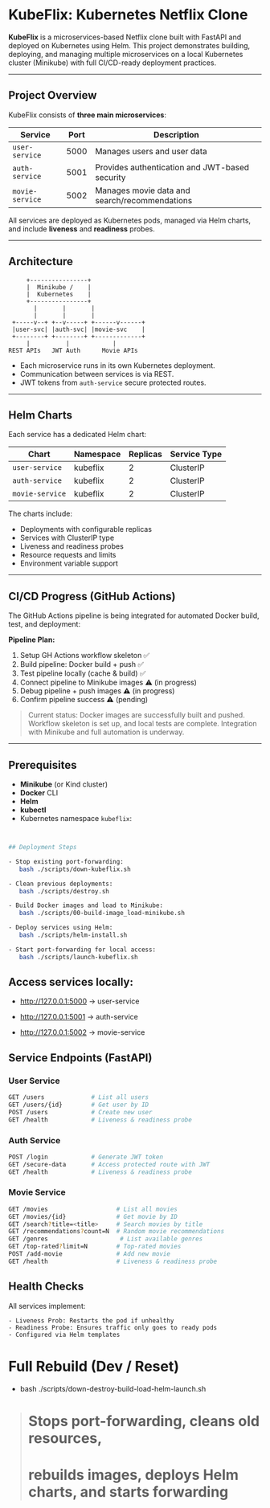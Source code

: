 # KubeFlix: Kubernetes Netflix Clone

**KubeFlix** is a microservices-based Netflix clone built with FastAPI and deployed on Kubernetes using Helm. This project demonstrates building, deploying, and managing multiple microservices on a local Kubernetes cluster (Minikube) with full CI/CD-ready deployment practices.

---

## Project Overview

KubeFlix consists of **three main microservices**:

| Service       | Port | Description                                      |
|---------------|------|--------------------------------------------------|
| `user-service`| 5000 | Manages users and user data                      |
| `auth-service`| 5001 | Provides authentication and JWT-based security |
| `movie-service`| 5002 | Manages movie data and search/recommendations  |

All services are deployed as Kubernetes pods, managed via Helm charts, and include **liveness** and **readiness** probes.

---

## Architecture

         +----------------+
         |  Minikube /    |
         |  Kubernetes    |
         +----------------+
           |       |       |
           |       |       |
     +-----v--+ +--v-----+ +------v------+
     |user-svc| |auth-svc| |movie-svc    |
     +--------+ +--------+ +-------------+
         |          |            |
    REST APIs   JWT Auth      Movie APIs


- Each microservice runs in its own Kubernetes deployment.
- Communication between services is via REST.
- JWT tokens from `auth-service` secure protected routes.

---

## Helm Charts

Each service has a dedicated Helm chart:

| Chart             | Namespace | Replicas | Service Type |
|------------------|-----------|----------|--------------|
| `user-service`    | kubeflix  | 2        | ClusterIP    |
| `auth-service`    | kubeflix  | 2        | ClusterIP    |
| `movie-service`   | kubeflix  | 2        | ClusterIP    |

The charts include:
- Deployments with configurable replicas
- Services with ClusterIP type
- Liveness and readiness probes
- Resource requests and limits
- Environment variable support

---

## CI/CD Progress (GitHub Actions)

The GitHub Actions pipeline is being integrated for automated Docker build, test, and deployment:

**Pipeline Plan:**

1. Setup GH Actions workflow skeleton ✅
2. Build pipeline: Docker build + push ✅
3. Test pipeline locally (cache & build) ✅
4. Connect pipeline to Minikube images ⚠️ (in progress)
5. Debug pipeline + push images ⚠️ (in progress)
6. Confirm pipeline success ⚠️ (pending)

> Current status: Docker images are successfully built and pushed. Workflow skeleton is set up, and local tests are complete. Integration with Minikube and full automation is underway.

---

## Prerequisites

- **Minikube** (or Kind cluster)
- **Docker** CLI
- **Helm**
- **kubectl**
- Kubernetes namespace `kubeflix`:

```bash kubectl create ns kubeflix


## Deployment Steps

- Stop existing port-forwarding:
   bash ./scripts/down-kubeflix.sh 

- Clean previous deployments:
   bash ./scripts/destroy.sh

- Build Docker images and load to Minikube:
   bash ./scripts/00-build-image_load-minikube.sh

- Deploy services using Helm:
   bash ./scripts/helm-install.sh

- Start port-forwarding for local access:
   bash ./scripts/launch-kubeflix.sh
```

## Access services locally:

- http://127.0.0.1:5000 → user-service

- http://127.0.0.1:5001 → auth-service

- http://127.0.0.1:5002 → movie-service

## Service Endpoints (FastAPI)

### User Service
```bash
GET /users             # List all users
GET /users/{id}        # Get user by ID
POST /users            # Create new user
GET /health            # Liveness & readiness probe 
```

### Auth Service
```bash
POST /login            # Generate JWT token
GET /secure-data       # Access protected route with JWT
GET /health            # Liveness & readiness probe 
```

### Movie Service
```bash
GET /movies                   # List all movies
GET /movies/{id}              # Get movie by ID
GET /search?title=<title>     # Search movies by title
GET /recommendations?count=N  # Random movie recommendations
GET /genres                    # List available genres
GET /top-rated?limit=N        # Top-rated movies
POST /add-movie               # Add new movie
GET /health                   # Liveness & readiness probe
```

## Health Checks
All services implement:

    - Liveness Prob: Restarts the pod if unhealthy
    - Readiness Probe: Ensures traffic only goes to ready pods
    - Configured via Helm templates

# Full Rebuild (Dev / Reset)
- bash ./scripts/down-destroy-build-load-helm-launch.sh
> # Stops port-forwarding, cleans old resources,
> # rebuilds images, deploys Helm charts, and starts forwarding
